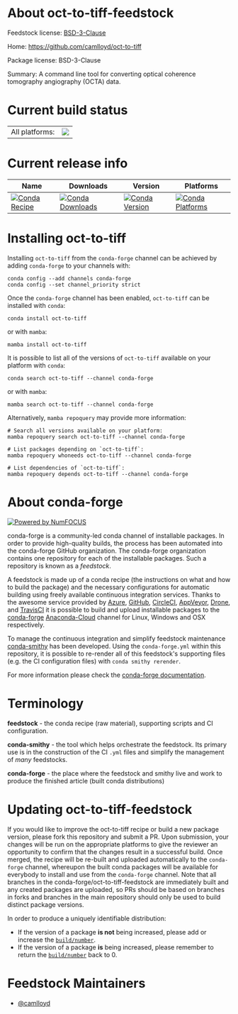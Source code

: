 About oct-to-tiff-feedstock
===========================

Feedstock license: [BSD-3-Clause](https://github.com/conda-forge/oct-to-tiff-feedstock/blob/main/LICENSE.txt)

Home: https://github.com/camlloyd/oct-to-tiff

Package license: BSD-3-Clause

Summary: A command line tool for converting optical coherence tomography angiography (OCTA) data.

Current build status
====================


<table><tr><td>All platforms:</td>
    <td>
      <a href="https://dev.azure.com/conda-forge/feedstock-builds/_build/latest?definitionId=17330&branchName=main">
        <img src="https://dev.azure.com/conda-forge/feedstock-builds/_apis/build/status/oct-to-tiff-feedstock?branchName=main">
      </a>
    </td>
  </tr>
</table>

Current release info
====================

| Name | Downloads | Version | Platforms |
| --- | --- | --- | --- |
| [![Conda Recipe](https://img.shields.io/badge/recipe-oct--to--tiff-green.svg)](https://anaconda.org/conda-forge/oct-to-tiff) | [![Conda Downloads](https://img.shields.io/conda/dn/conda-forge/oct-to-tiff.svg)](https://anaconda.org/conda-forge/oct-to-tiff) | [![Conda Version](https://img.shields.io/conda/vn/conda-forge/oct-to-tiff.svg)](https://anaconda.org/conda-forge/oct-to-tiff) | [![Conda Platforms](https://img.shields.io/conda/pn/conda-forge/oct-to-tiff.svg)](https://anaconda.org/conda-forge/oct-to-tiff) |

Installing oct-to-tiff
======================

Installing `oct-to-tiff` from the `conda-forge` channel can be achieved by adding `conda-forge` to your channels with:

```
conda config --add channels conda-forge
conda config --set channel_priority strict
```

Once the `conda-forge` channel has been enabled, `oct-to-tiff` can be installed with `conda`:

```
conda install oct-to-tiff
```

or with `mamba`:

```
mamba install oct-to-tiff
```

It is possible to list all of the versions of `oct-to-tiff` available on your platform with `conda`:

```
conda search oct-to-tiff --channel conda-forge
```

or with `mamba`:

```
mamba search oct-to-tiff --channel conda-forge
```

Alternatively, `mamba repoquery` may provide more information:

```
# Search all versions available on your platform:
mamba repoquery search oct-to-tiff --channel conda-forge

# List packages depending on `oct-to-tiff`:
mamba repoquery whoneeds oct-to-tiff --channel conda-forge

# List dependencies of `oct-to-tiff`:
mamba repoquery depends oct-to-tiff --channel conda-forge
```


About conda-forge
=================

[![Powered by
NumFOCUS](https://img.shields.io/badge/powered%20by-NumFOCUS-orange.svg?style=flat&colorA=E1523D&colorB=007D8A)](https://numfocus.org)

conda-forge is a community-led conda channel of installable packages.
In order to provide high-quality builds, the process has been automated into the
conda-forge GitHub organization. The conda-forge organization contains one repository
for each of the installable packages. Such a repository is known as a *feedstock*.

A feedstock is made up of a conda recipe (the instructions on what and how to build
the package) and the necessary configurations for automatic building using freely
available continuous integration services. Thanks to the awesome service provided by
[Azure](https://azure.microsoft.com/en-us/services/devops/), [GitHub](https://github.com/),
[CircleCI](https://circleci.com/), [AppVeyor](https://www.appveyor.com/),
[Drone](https://cloud.drone.io/welcome), and [TravisCI](https://travis-ci.com/)
it is possible to build and upload installable packages to the
[conda-forge](https://anaconda.org/conda-forge) [Anaconda-Cloud](https://anaconda.org/)
channel for Linux, Windows and OSX respectively.

To manage the continuous integration and simplify feedstock maintenance
[conda-smithy](https://github.com/conda-forge/conda-smithy) has been developed.
Using the ``conda-forge.yml`` within this repository, it is possible to re-render all of
this feedstock's supporting files (e.g. the CI configuration files) with ``conda smithy rerender``.

For more information please check the [conda-forge documentation](https://conda-forge.org/docs/).

Terminology
===========

**feedstock** - the conda recipe (raw material), supporting scripts and CI configuration.

**conda-smithy** - the tool which helps orchestrate the feedstock.
                   Its primary use is in the construction of the CI ``.yml`` files
                   and simplify the management of *many* feedstocks.

**conda-forge** - the place where the feedstock and smithy live and work to
                  produce the finished article (built conda distributions)


Updating oct-to-tiff-feedstock
==============================

If you would like to improve the oct-to-tiff recipe or build a new
package version, please fork this repository and submit a PR. Upon submission,
your changes will be run on the appropriate platforms to give the reviewer an
opportunity to confirm that the changes result in a successful build. Once
merged, the recipe will be re-built and uploaded automatically to the
`conda-forge` channel, whereupon the built conda packages will be available for
everybody to install and use from the `conda-forge` channel.
Note that all branches in the conda-forge/oct-to-tiff-feedstock are
immediately built and any created packages are uploaded, so PRs should be based
on branches in forks and branches in the main repository should only be used to
build distinct package versions.

In order to produce a uniquely identifiable distribution:
 * If the version of a package **is not** being increased, please add or increase
   the [``build/number``](https://docs.conda.io/projects/conda-build/en/latest/resources/define-metadata.html#build-number-and-string).
 * If the version of a package **is** being increased, please remember to return
   the [``build/number``](https://docs.conda.io/projects/conda-build/en/latest/resources/define-metadata.html#build-number-and-string)
   back to 0.

Feedstock Maintainers
=====================

* [@camlloyd](https://github.com/camlloyd/)

